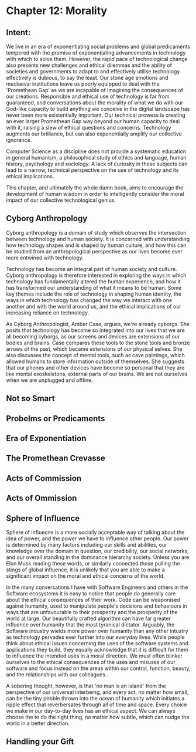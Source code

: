 # Chapter 12: Morality

## Intent:
We live in an era of exponentiating social problems and global predicaments tempered with the promise of exponentiating advancements in technology with which to solve them.  However, the rapid pace of technological change also presents new challenges and ethical dilemmas and the ability of societies and governments to adapt to and effectively utilise technology effectively is dubious, to say the least.  Our stone age emotions and mediaeval institutions leave us poorly equipped to deal with the 'Promethean Gap' as we are incapable of imagining the consequences of our creations.  Responsible and ethical use of technology is far from guaranteed, and conversations about the morality of what we do with our God-like capacity to build anything we conceive in the digital landscape has never been more existentially important.  Our technical prowess is creating an ever larger Promethean Gap way beyond our human capacity to deal with it, raising a slew of ethical questions and concerns.  Technology augments our brilliance, but can also exponentially amplify our collective ignorance.

Computer Science as a discipline does not provide a systematic education in general humanism, a philosophical study of ethics and language, human history, psychology and sociology.  A lack of curiosity in these subjects can lead to a narrow, technical perspective on the use of technology and its ethical implications.

This chapter, and ultimately the whole damn book, aims to encourage the development of human wisdom in order to intelligently consider the moral impact of our collective technological genius.

## Cyborg Anthropology
Cyborg anthropology is a domain of study which observes the intersection between technology and human society.  It is concerned with understanding how technology shapes and is shaped by human culture, and how this can be studied from an anthropological perspective as our lives become ever more entwined with technology.

Technology has become an integral part of human society and culture.  Cyborg anthropology is therefore interested in exploring the ways in which technology has fundamentally altered the human experience, and how it has transformed our understanding of what it means to be human.  Some key themes include the role of technology in shaping human identity, the ways in which technology has changed the way we interact with one another and with the world around us, and the ethical implications of our increasing reliance on technology.

As Cyborg Anthropologist, Amber Case, argues, we're already cyborgs.  She posits that technology has become so integrated into our lives that we are all becoming cyborgs, as our screens and devices are extensions of our bodies and brains.  Case compares these tools to the stone tools and bronze arrows of the past, which became extensions of our physical selves.  She also discusses the concept of mental tools, such as cave paintings, which allowed humans to store information outside of themselves. She suggests that our phones and other devices have become so personal that they are like mental exoskeletons, external parts of our brains.  We are not ourselves when we are unplugged and offline.

## Not so Smart

## Probelms or Predicaments

## Era of Exponentiation

## The Promethean Crevasse

## Acts of Commission

## Acts of Ommission

## Sphere of Influence
Sphere of influecne is a more socially acceptable way of talking about the idea of power, and the power we have to influence other people.  Our power is determined by many factors including our skills and abilities, our knowledge over the domain in question, our credibility, our social networks, and our overall standing in the dominance hierarchy society.  Unless you are Elon Musk reading these words, or similarly connected those pulling the stings of global influence, it is unlikely that you are able to make a significant impact on the moral and ethical concerns of the world.

In the many conversations I have with Software Engineers and others in the Software ecosystems it is easy to notice that people do generally care about the ethical consequences of their work.  Code can be weaponised against humanity, used to manipulate people's decisions and behaviours in ways that are unfavourable to their prosperity and the prosperity of the world at large.  Our beautifully crafted algorithm can have far greater influence over humanity that the most tyranical dictator.  Arguably, the Software industry wields more power over humanity than any other intustry as technology pervades ever further into our everyday lives.  While people think about ethical issues concerning the uses of the software systems and applications they build, they equally acknowledge that it is difficult for them to influence the intended uses in a moral direction.  We must often blinker ourselves to the ethical consequences of the uses and misuses of our software and focus instead on the areas within our control, function, beauty, and the relationships with our colleagues.

A sobering thought, however, is that 'no man is an island' from the perspective of our universal interbeing, and every act, no matter how small, can be the tiny pebble thrown into the ocean of humanity which initiates a ripple effect that reverbersates through all of time and space.  Every choice we make in our day-to-day lives has an ethical aspect.  We can always choose the to do the right thing, no matter how subtle, which can nudge the world in a better direction.

## Handling your Gift

